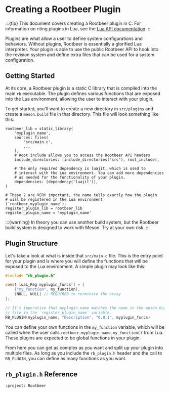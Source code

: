 # Creating a Rootbeer Plugin
:::{tip}
This document covers creating a Rootbeer plugin in C. For information on
riting plugins in Lua, see the [Lua API documentation]({doc}`lua_api`).
:::

Plugins are what allow a user to define system configurations and behaviors.
Without plugins, Rootbeer is essentially a glorified Lua interpreter. Your
plugin is able to use the public Rootbeer API to hook into the revision
system and define extra files that can be used for a system configuration.

## Getting Started
At its core, a Rootbeer plugin is a static C library that is compiled into
the main `rb` executable. The plugin defines various functions that are
exposed into the Lua environment, allowing the user to interact with your
plugin.

To get started, you'll want to create a new directory in `src/plugins`
and create a `meson.build` file in that directory. This file will
look something like this:

```meson
rootbeer_lib = static_library(
	'myplugin_name',
	sources: files(
		'src/main.c',
		...
	),
	# Root include allows you to access the Rootbeer API headers
	include_directories: [include_directories('src'), root_include],

	# The only required dependency is luajit, which is used to
	# interact with the Lua environment. You can add more dependencies
	# as needed for the functionality of your plugin.
	dependencies: [dependency('luajit')],
)

# These 2 are VERY important, the name tells exactly how the plugin
# will be registered in the Lua environment (`rootbeer.myplugin_name`).
register_plugin_lib = rootbeer_lib
register_plugin_name = 'myplugin_name'
```

:::{warning}
In theory you can use another build system, but the Rootbeer build
system is designed to work with Meson. Try at your own risk.
:::

## Plugin Structure
Let's take a look at what is inside that `src/main.c` file. This is the
entry point for your plugin and is where you will define the functions
that will be exposed to the Lua environment. A simple plugin may look like this:

```c
#include "rb_plugin.h"

const luaL_Reg myplugin_funcs[] = {
	{"my_function", my_function},
	{NULL, NULL} // REQUIRED to terminate the array
};

// It's imperative that myplugin_name matches the name in the meson.build
// file in the `register_plugin_name` variable.
RB_PLUGIN(myplugin_name, "Description", "0.0.1", myplugin_funcs)
```

You can define your own functions in the `my_function` variable, which
will be called when the user calls `rootbeer.myplugin_name.my_function()`
from Lua. These plugins are expected to be global functions in your plugin.

From here you can get as complex as you want and split up your plugin
into multiple files. As long as you include the `rb_plugin.h` header
and the call to `RB_PLUGIN`, you can define as many functions as you want.

## `rb_plugin.h` Reference
```{doxygenfile} include/rb_plugin.h
:project: Rootbeer
